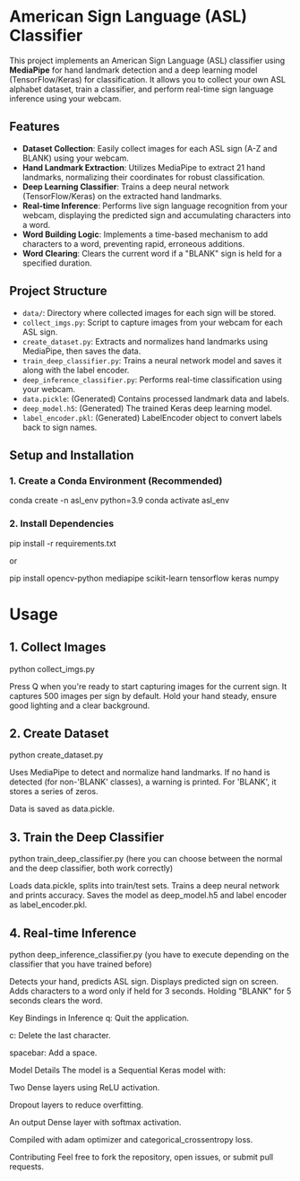 # American Sign Language (ASL) Classifier

This project implements an American Sign Language (ASL) classifier using **MediaPipe** for hand landmark detection and a deep learning model (TensorFlow/Keras) for classification. It allows you to collect your own ASL alphabet dataset, train a classifier, and perform real-time sign language inference using your webcam.

## Features

- **Dataset Collection**: Easily collect images for each ASL sign (A-Z and BLANK) using your webcam.
- **Hand Landmark Extraction**: Utilizes MediaPipe to extract 21 hand landmarks, normalizing their coordinates for robust classification.
- **Deep Learning Classifier**: Trains a deep neural network (TensorFlow/Keras) on the extracted hand landmarks.
- **Real-time Inference**: Performs live sign language recognition from your webcam, displaying the predicted sign and accumulating characters into a word.
- **Word Building Logic**: Implements a time-based mechanism to add characters to a word, preventing rapid, erroneous additions.
- **Word Clearing**: Clears the current word if a "BLANK" sign is held for a specified duration.

## Project Structure

- `data/`: Directory where collected images for each sign will be stored.
- `collect_imgs.py`: Script to capture images from your webcam for each ASL sign.
- `create_dataset.py`: Extracts and normalizes hand landmarks using MediaPipe, then saves the data.
- `train_deep_classifier.py`: Trains a neural network model and saves it along with the label encoder.
- `deep_inference_classifier.py`: Performs real-time classification using your webcam.
- `data.pickle`: (Generated) Contains processed landmark data and labels.
- `deep_model.h5`: (Generated) The trained Keras deep learning model.
- `label_encoder.pkl`: (Generated) LabelEncoder object to convert labels back to sign names.

## Setup and Installation

### 1. Create a Conda Environment (Recommended)

conda create -n asl_env python=3.9
conda activate asl_env

### 2. Install Dependencies

pip install -r requirements.txt

or 

pip install opencv-python mediapipe scikit-learn tensorflow keras numpy

# Usage

## 1. Collect Images

python collect_imgs.py

Press Q when you're ready to start capturing images for the current sign.
It captures 500 images per sign by default.
Hold your hand steady, ensure good lighting and a clear background.

## 2. Create Dataset

python create_dataset.py

Uses MediaPipe to detect and normalize hand landmarks.
If no hand is detected (for non-'BLANK' classes), a warning is printed.
For 'BLANK', it stores a series of zeros.

Data is saved as data.pickle.

## 3. Train the Deep Classifier

python train_deep_classifier.py (here you can choose between the normal and the deep classifier, both work correctly)

Loads data.pickle, splits into train/test sets.
Trains a deep neural network and prints accuracy.
Saves the model as deep_model.h5 and label encoder as label_encoder.pkl.

## 4. Real-time Inference

python deep_inference_classifier.py (you have to execute depending on the classifier that you have trained before)

Detects your hand, predicts ASL sign.
Displays predicted sign on screen.
Adds characters to a word only if held for 3 seconds.
Holding "BLANK" for 5 seconds clears the word.

Key Bindings in Inference
q: Quit the application.

c: Delete the last character.

spacebar: Add a space.

Model Details
The model is a Sequential Keras model with:

Two Dense layers using ReLU activation.

Dropout layers to reduce overfitting.

An output Dense layer with softmax activation.

Compiled with adam optimizer and categorical_crossentropy loss.

Contributing
Feel free to fork the repository, open issues, or submit pull requests.
